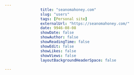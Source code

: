 ---
                title: "seanomahoney.com"
                slug: "users"
                tags: [Personal site]
                externalUrl: "https://seanomahoney.com/"
                date: 9946-08-08
                showDate: false
                showAuthor: false
                showReadingTime: false
                showEdit: false
                showLikes: false
                showViews: false
                layoutBackgroundHeaderSpace: false
                ---
